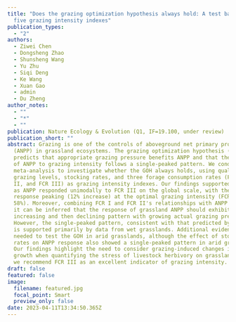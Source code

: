 ```yaml
---
title: "Does the grazing optimization hypothesis always hold: A test based on
  five grazing intensity indexes"
publication_types:
  - "2"
authors:
  - Ziwei Chen
  - Dongsheng Zhao
  - Shunsheng Wang
  - Yu Zhu
  - Siqi Deng
  - Ke Wang
  - Xuan Gao
  - admin
  - Du Zheng
author_notes:
  - ""
  - "*"
  - ""
publication: Nature Ecology & Evolution (Q1, IF=19.100, under review)
publication_short: ""
abstract: Grazing is one of the controls of aboveground net primary productivity
  (ANPP) in grassland ecosystems. The grazing optimization hypothesis (GOH)
  predicts that appropriate grazing pressure benefits ANPP and that the response
  of ANPP to grazing intensity follows a single-peaked pattern. We conducted a
  meta-analysis to investigate whether the GOH always holds, using qualitative
  grazing levels, stocking rates, and three forage consumption rates (FCR I, FCR
  II, and FCR III) as grazing intensity indexes. Our findings supported the GOH,
  as ANPP responded unimodally to FCR III on the global scale, with the ANPP
  response peaking (12% increase) at the optimal grazing intensity (FCR III =
  58%). Moreover, combining FCR I and FCR II's relationships with ANPP changes,
  it can be inferred that the response of grassland ANPP should exhibit an
  increasing and then declining pattern with growing actual grazing pressure.
  However, the single-peaked pattern, consistent with that predicted by the GOH,
  is supported primarily by data from wet grasslands. Additional evidence is
  needed to test the GOH in arid grasslands, although the effect of stocking
  rates on ANPP response also showed a single-peaked pattern in arid grasslands.
  Our findings highlight the need to consider grazing-induced changes in plant
  growth when quantifying the stress of livestock herbivory on grasslands, and
  we recommend FCR III as an excellent indicator of grazing intensity.
draft: false
featured: false
image:
  filename: featured.jpg
  focal_point: Smart
  preview_only: false
date: 2023-04-11T13:34:50.365Z
---
```

